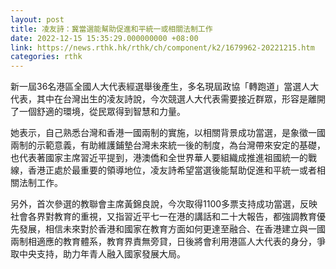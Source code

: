 ```yaml
---
layout: post
title: 凌友詩：冀當選能幫助促進和平統一或相關法制工作
date: 2022-12-15 15:35:29.000000000 +08:00
link: https://news.rthk.hk/rthk/ch/component/k2/1679962-20221215.htm
categories: rthk
---
```


新一屆36名港區全國人大代表經選舉後產生，多名現屆政協「轉跑道」當選人大代表，其中在台灣出生的凌友詩說，今次競選人大代表需要接近群眾，形容是離開了一個舒適的環境，從民眾得到智慧和力量。

她表示，自己熟悉台灣和香港一國兩制的實施，以相關背景成功當選，是象徵一國兩制的示範意義，有助維護鋪墊台灣未來統一後的制度，為台灣帶來安定的基礎，也代表著國家主席習近平提到，港澳僑和全世界華人要組織成推進祖國統一的戰線，香港正處於最重要的領導地位，凌友詩希望當選後能幫助促進和平統一或者相關法制工作。

另外，首次參選的教聯會主席黃錦良說，今次取得1100多票支持成功當選，反映社會各界對教育的重視，又指習近平七一在港的講話和二十大報告，都強調教育優先發展，相信未來對於香港和國家在教育方面如何更達至融合、在香港建立與一國兩制相適應的教育體系，教育界責無旁貸，日後將會利用港區人大代表的身分，爭取中央支持，助力年青人融入國家發展大局。
